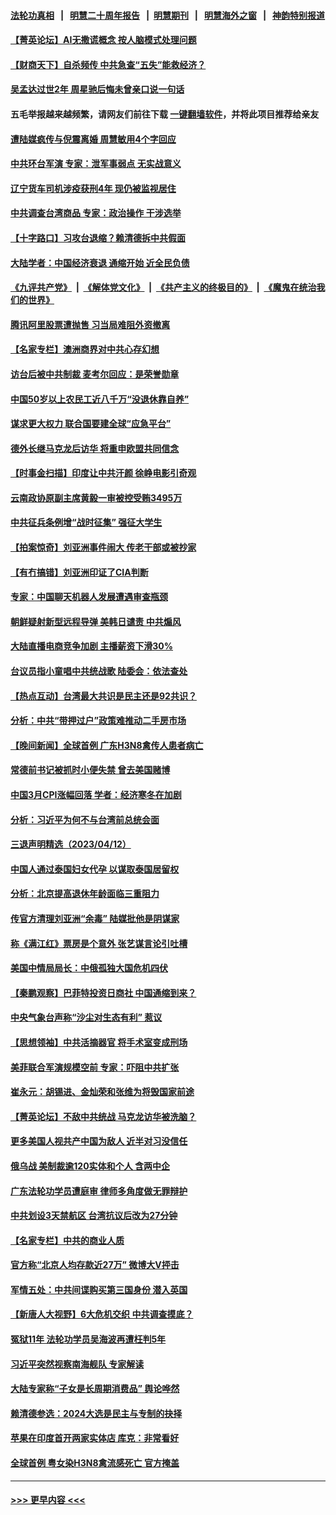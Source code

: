 #### [法轮功真相](https://github.com/gfw-breaker/truth/blob/master/README.md?t=0) &nbsp;&nbsp;|&nbsp;&nbsp; [明慧二十周年报告](https://github.com/gfw-breaker/mh-reports/blob/master/README.md?t=0) &nbsp;&nbsp;|&nbsp;&nbsp;[明慧期刊](https://github.com/gfw-breaker/mh-qikan) &nbsp;&nbsp;|&nbsp;&nbsp; [明慧海外之窗](https://github.com/gfw-breaker/mh-news/blob/master/README.md?t=0) &nbsp;&nbsp;|&nbsp;&nbsp; [神韵特别报道](https://github.com/gfw-breaker/mh-news/blob/master/shenyun.md?t=0)
#### [【菁英论坛】AI无撒谎概念 按人脑模式处理问题](../pages/nsc413/n13972340.md?t=04140943) 
#### [【财商天下】自杀频传 中共急查“五失”能救经济？](../pages/nsc413/n13972359.md?t=04140943) 
#### [吴孟达过世2年 周星驰后悔未曾亲口说一句话](../pages/nsc413/n13972302.md?t=04140943) 
#### 五毛举报越来越频繁，请网友们前往下载 [一键翻墙软件](https://github.com/gfw-breaker/ssr-accounts)，并将此项目推荐给亲友
#### [遭陆媒疯传与倪震离婚 周慧敏用4个字回应](../pages/nsc413/n13972338.md?t=04140943) 
#### [中共环台军演 专家：泄军事弱点 无实战意义](../pages/nsc413/n13971468.md?t=04140943) 
#### [辽宁货车司机涉疫获刑4年 现仍被监视居住](../pages/nsc413/n13972341.md?t=04140943) 
#### [中共调查台湾商品 专家：政治操作 干涉选举](../pages/nsc413/n13971626.md?t=04140943) 
#### [【十字路口】习攻台退缩？赖清德拆中共假面](../pages/nsc413/n13972261.md?t=04140943) 
#### [大陆学者：中国经济衰退 通缩开始 近全民负债](../pages/nsc413/n13972262.md?t=04140943) 
#### [《九评共产党》](https://github.com/begood0513/9ping.md/blob/master/README.md) &nbsp;|&nbsp; [《解体党文化》](../../../../jtdwh.md/blob/master/README.md)  &nbsp;|&nbsp; [《共产主义的终极目的》](../../../../gczydzjmd.md/blob/master/README.md) &nbsp;|&nbsp; [《魔鬼在统治我们的世界》](../../../../mgztzwmdsj.md/blob/master/README.md) 
#### [腾讯阿里股票遭抛售 习当局难阻外资撤离](../pages/nsc413/n13972266.md?t=04140943) 
#### [【名家专栏】澳洲商界对中共心存幻想](../pages/nsc413/n13972056.md?t=04140943) 
#### [访台后被中共制裁 麦考尔回应：是荣誉勋章](../pages/nsc413/n13972263.md?t=04140943) 
#### [中国50岁以上农民工近八千万“没退休靠自养”](../pages/nsc413/n13972097.md?t=04140943) 
#### [谋求更大权力 联合国要建全球“应急平台”](../pages/nsc413/n13972108.md?t=04140943) 
#### [德外长继马克龙后访华 将重申欧盟共同信念](../pages/nsc413/n13972106.md?t=04140943) 
#### [【时事金扫描】印度让中共汗颜 徐峥电影引奇观](../pages/nsc413/n13972126.md?t=04140943) 
#### [云南政协原副主席黄毅一审被控受贿3495万](../pages/nsc413/n13971925.md?t=04140943) 
#### [中共征兵条例增“战时征集” 强征大学生](../pages/nsc413/n13972125.md?t=04140943) 
#### [【拍案惊奇】刘亚洲事件闹大 传老干部或被抄家](../pages/nsc413/n13972131.md?t=04140943) 
#### [【有冇搞错】刘亚洲印证了CIA判断](../pages/nsc413/n13972196.md?t=04140943) 
#### [专家：中国聊天机器人发展遭遇审查瓶颈](../pages/nsc413/n13971854.md?t=04140943) 
#### [朝鲜疑射新型远程导弹 美韩日谴责 中共煽风](../pages/nsc413/n13971982.md?t=04140943) 
#### [大陆直播电商竞争加剧 主播薪资下滑30%](../pages/nsc413/n13971841.md?t=04140943) 
#### [台议员指小童唱中共统战歌 陆委会：依法查处](../pages/nsc413/n13971006.md?t=04140943) 
#### [【热点互动】台湾最大共识是民主还是92共识？](../pages/nsc413/n13971497.md?t=04140943) 
#### [分析：中共“带押过户”政策难推动二手房市场](../pages/nsc413/n13971846.md?t=04140943) 
#### [【晚间新闻】全球首例 广东H3N8禽传人患者病亡](../pages/nsc413/n13971910.md?t=04140943) 
#### [常德前书记被抓时小便失禁 曾去美国赌博](../pages/nsc413/n13971795.md?t=04140943) 
#### [中国3月CPI涨幅回落 学者：经济寒冬在加剧](../pages/nsc413/n13971725.md?t=04140943) 
#### [分析：习近平为何不与台湾前总统会面](../pages/nsc413/n13971700.md?t=04140943) 
#### [三退声明精选（2023/04/12）](../pages/nsc413/n13971784.md?t=04140943) 
#### [中国人通过泰国妇女代孕 以谋取泰国居留权](../pages/nsc413/n13971730.md?t=04140943) 
#### [分析：北京提高退休年龄面临三重阻力](../pages/nsc413/n13971474.md?t=04140943) 
#### [传官方清理刘亚洲“余毒” 陆媒批他是阴谋家](../pages/nsc413/n13971536.md?t=04140943) 
#### [称《满江红》票房是个意外 张艺谋言论引吐槽](../pages/nsc413/n13971507.md?t=04140943) 
#### [美国中情局局长：中俄孤独大国危机四伏](../pages/nsc413/n13971460.md?t=04140943) 
#### [【秦鹏观察】巴菲特投资日商社 中国通缩到来？](../pages/nsc413/n13971492.md?t=04140943) 
#### [中央气象台声称“沙尘对生态有利” 惹议](../pages/nsc413/n13971520.md?t=04140943) 
#### [【思想领袖】中共活摘器官 将手术室变成刑场](../pages/nsc413/n13944569.md?t=04140943) 
#### [美菲联合军演规模空前 专家：吓阻中共扩张](../pages/nsc413/n13971467.md?t=04140943) 
#### [崔永元：胡锡进、金灿荣和张维为将毁国家前途](../pages/nsc413/n13971479.md?t=04140943) 
#### [【菁英论坛】不敌中共统战 马克龙访华被洗脑？](../pages/nsc413/n13971448.md?t=04140943) 
#### [更多美国人视共产中国为敌人 近半对习没信任](../pages/nsc413/n13971452.md?t=04140943) 
#### [俄乌战 美制裁逾120实体和个人 含两中企](../pages/nsc413/n13971446.md?t=04140943) 
#### [广东法轮功学员遭庭审 律师多角度做无罪辩护](../pages/nsc413/n13971356.md?t=04140943) 
#### [中共划设3天禁航区 台湾抗议后改为27分钟](../pages/nsc413/n13971393.md?t=04140943) 
#### [【名家专栏】中共的商业人质](../pages/nsc413/n13969678.md?t=04140943) 
#### [官方称“北京人均存款近27万” 微博大V抨击](../pages/nsc413/n13971343.md?t=04140943) 
#### [军情五处：中共间谍购买第三国身份 潜入英国](../pages/nsc413/n13971432.md?t=04140943) 
#### [【新唐人大视野】6大危机交织 中共调查摸底？](../pages/nsc413/n13971405.md?t=04140943) 
#### [冤狱11年 法轮功学员吴海波再遭枉判5年](../pages/nsc413/n13966760.md?t=04140943) 
#### [习近平突然视察南海舰队 专家解读](../pages/nsc413/n13971345.md?t=04140943) 
#### [大陆专家称“子女是长周期消费品” 舆论哗然](../pages/nsc413/n13971274.md?t=04140943) 
#### [赖清德参选：2024大选是民主与专制的抉择](../pages/nsc413/n13971239.md?t=04140943) 
#### [苹果在印度首开两家实体店 库克：非常看好](../pages/nsc413/n13971299.md?t=04140943) 
#### [全球首例 粤女染H3N8禽流感死亡 官方掩盖](../pages/nsc413/n13970852.md?t=04140943) 

----
#### [ >>> 更早内容 <<< ](../indexes/nsc413-earlier.md)
